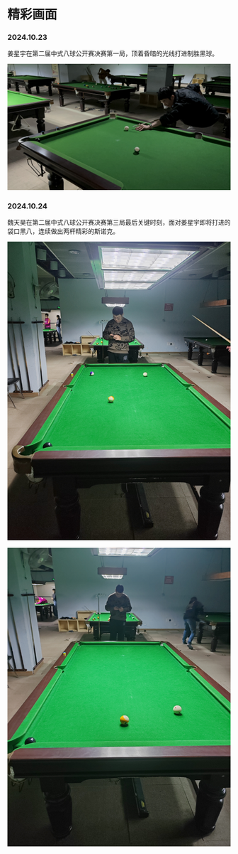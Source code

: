 # 精彩画面

### 2024.10.23

姜星宇在第二届中式八球公开赛决赛第一局，顶着昏暗的光线打进制胜黑球。

![](./img/20241023_001.jpg)

### 2024.10.24

魏天昊在第二届中式八球公开赛决赛第三局最后关键时刻，面对姜星宇即将打进的袋口黑八，连续做出两杆精彩的斯诺克。

![](./img/20241024_001.jpg)

![](./img/20241024_002.jpg)
